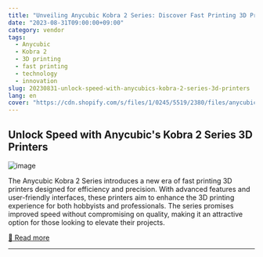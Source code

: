 ```yaml
---
title: "Unveiling Anycubic Kobra 2 Series: Discover Fast Printing 3D Printers"
date: "2023-08-31T09:00:00+09:00"
category: vendor
tags:
  - Anycubic
  - Kobra 2
  - 3D printing
  - fast printing
  - technology
  - innovation
slug: 20230831-unlock-speed-with-anycubics-kobra-2-series-3d-printers
lang: en
cover: "https://cdn.shopify.com/s/files/1/0245/5519/2380/files/anycubic_new_arrivals.png?v=1693471856"
---
```


## Unlock Speed with Anycubic's Kobra 2 Series 3D Printers
![image](https://cdn.shopify.com/s/files/1/0245/5519/2380/files/anycubic_new_arrivals.png?v=1693471856)

The Anycubic Kobra 2 Series introduces a new era of fast printing 3D printers designed for efficiency and precision. With advanced features and user-friendly interfaces, these printers aim to enhance the 3D printing experience for both hobbyists and professionals. The series promises improved speed without compromising on quality, making it an attractive option for those looking to elevate their projects.

[🔗 Read more](https://store.anycubic.com/blogs/news/anycubic-kobra-2-series-new-release)

---